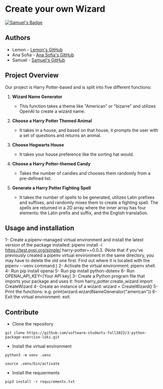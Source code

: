 # Create your own Wizard

[![Samuel's Badge](https://github.com/software-students-fall2023/3-python-package-exercise-loki/actions/workflows/main.yml/badge.svg?branch=main)](https://github.com/software-students-fall2023/3-python-package-exercise-loki/actions/workflows/main.yml)


## Authors

- Lemon - [Lemon's GitHub](https://github.com/Lefie)
- Ana Sofia - [Ana Sofia's GitHub](https://github.com/anaspacheco)
- Samuel - [Samuel's GitHub](https://github.com/SamuelShally)

## Project Overview

Our project is Harry Potter-based and is split into five different functions:

1. **Wizard Name Generator**
   - This function takes a theme like "American" or "bizarre" and utilizes OpenAI to create a wizard name.

2. **Choose a Harry Potter Themed Animal**
   - It takes in a house, and based on that house, it prompts the user with a set of questions and returns an animal.

3. **Choose Hogwarts House**
   - It takes your house preference like the sorting hat would.

4. **Choose a Harry Potter-themed Candy**
   - Takes the number of candies and chooses them randomly from a pre-defined list.

5. **Generate a Harry Potter Fighting Spell**
   - It takes the number of spells to be generated, utilizes Latin prefixes and suffixes, and randomly mixes them to create a fighting spell. The spells are returned in a 2D array where the inner array has four elements: the Latin prefix and suffix, and the English translation.

## Usage and installation 
1- Create a pipenv-managed virtual environment and install the latest version of the package installed: pipenv install -i https://test.pypi.org/simple/ harry-potter==0.0.3. (Note that if you've previously created a pipenv virtual environment in the same directory, you may have to delete the old one first. Find out where it is located with the pipenv --venv command.)
2- Activate the virtual environment: pipenv shell.
4- Run pip install openai 
5- Run pip install python-dotenv 
6- Run OPENAI_API_KEY=[Your API key]
3- Create a Python program file that imports your package and uses it: from harry_potter.create_wizard import CreateWizard 
4- Create an instance of a wizard: wizard = CreateWizard() 
5- Print the functions: e.g. print(wizard.wizardNameGenerator("american"))
6- Exit the virtual environment: exit.

## Contribute 
- Clone the repository
```
git clone https://github.com/software-students-fall2023/3-python-package-exercise-loki.git
```

- Install the virtual environment
```
python3 -m venv .venv
```
```
source .venv/bin/activate
```

- Install the requierments
```
pip3 install -r requirements.txt
```

